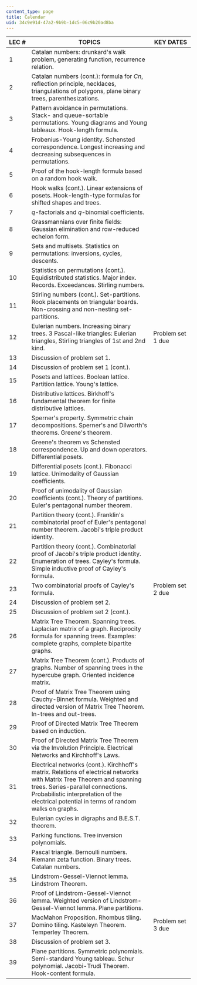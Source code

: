 ```yaml
---
content_type: page
title: Calendar
uid: 34c9e91d-47a2-9b9b-1dc5-06c9b20ad8ba
---
```


| LEC # | TOPICS | KEY DATES |
| --- | --- | --- |
| 1 | Catalan numbers: drunkard's walk problem, generating function, recurrence relation. | &nbsp; |
| 2 | Catalan numbers (cont.): formula for _Cn_, reflection principle, necklaces, triangulations of polygons, plane binary trees, parenthesizations. | &nbsp; |
| 3 | Pattern avoidance in permutations. Stack- and queue-sortable permutations. Young diagrams and Young tableaux. Hook-length formula. | &nbsp; |
| 4 | Frobenius-Young identity. Schensted correspondence. Longest increasing and decreasing subsequences in permutations. | &nbsp; |
| 5 | Proof of the hook-length formula based on a random hook walk. | &nbsp; |
| 6 | Hook walks (cont.). Linear extensions of posets. Hook-length-type formulas for shifted shapes and trees. | &nbsp; |
| 7 | _q_\-factorials and _q_\-binomial coefficients. | &nbsp; |
| 8 | Grassmannians over finite fields: Gaussian elimination and row-reduced echelon form. | &nbsp; |
| 9 | Sets and multisets. Statistics on permutations: inversions, cycles, descents. | &nbsp; |
| 10 | Statistics on permutations (cont.). Equidistributed statistics. Major index. Records. Exceedances. Stirling numbers. | &nbsp; |
| 11 | Stirling numbers (cont.). Set-partitions. Rook placements on triangular boards. Non-crossing and non-nesting set-partitions. | &nbsp; |
| 12 | Eulerian numbers. Increasing binary trees. 3 Pascal-like triangles: Eulerian triangles, Stirling triangles of 1st and 2nd kind. | Problem set 1 due |
| 13 | Discussion of problem set 1. | &nbsp; |
| 14 | Discussion of problem set 1 (cont.). | &nbsp; |
| 15 | Posets and lattices. Boolean lattice. Partition lattice. Young's lattice. | &nbsp; |
| 16 | Distributive lattices. Birkhoff's fundamental theorem for finite distributive lattices. | &nbsp; |
| 17 | Sperner's property. Symmetric chain decompositions. Sperner's and Dilworth's theorems. Greene's theorem. | &nbsp; |
| 18 | Greene's theorem vs Schensted correspondence. Up and down operators. Differential posets. | &nbsp; |
| 19 | Differential posets (cont.). Fibonacci lattice. Unimodality of Gaussian coefficients. | &nbsp; |
| 20 | Proof of unimodality of Gaussian coefficients (cont.). Theory of partitions. Euler's pentagonal number theorem. | &nbsp; |
| 21 | Partition theory (cont.). Franklin's combinatorial proof of Euler's pentagonal number theorem. Jacobi's triple product identity. | &nbsp; |
| 22 | Partition theory (cont.). Combinatorial proof of Jacobi's triple product identity. Enumeration of trees. Cayley's formula. Simple inductive proof of Cayley's formula. | &nbsp; |
| 23 | Two combinatorial proofs of Cayley's formula. | Problem set 2 due |
| 24 | Discussion of problem set 2. | &nbsp; |
| 25 | Discussion of problem set 2 (cont.). | &nbsp; |
| 26 | Matrix Tree Theorem. Spanning trees. Laplacian matrix of a graph. Reciprocity formula for spanning trees. Examples: complete graphs, complete bipartite graphs. | &nbsp; |
| 27 | Matrix Tree Theorem (cont.). Products of graphs. Number of spanning trees in the hypercube graph. Oriented incidence matrix. | &nbsp; |
| 28 | Proof of Matrix Tree Theorem using Cauchy-Binnet formula. Weighted and directed version of Matrix Tree Theorem. In-trees and out-trees. | &nbsp; |
| 29 | Proof of Directed Matrix Tree Theorem based on induction. | &nbsp; |
| 30 | Proof of Directed Matrix Tree Theorem via the Involution Principle. Electrical Networks and Kirchhoff's Laws. | &nbsp; |
| 31 | Electrical networks (cont.). Kirchhoff's matrix. Relations of electrical networks with Matrix Tree Theorem and spanning trees. Series-parallel connections. Probabilistic interpretation of the electrical potential in terms of random walks on graphs. | &nbsp; |
| 32 | Eulerian cycles in digraphs and B.E.S.T. theorem. | &nbsp; |
| 33 | Parking functions. Tree inversion polynomials. | &nbsp; |
| 34 | Pascal triangle. Bernoulli numbers. Riemann zeta function. Binary trees. Catalan numbers. | &nbsp; |
| 35 | Lindstrom-Gessel-Viennot lemma. Lindstrom Theorem. | &nbsp; |
| 36 | Proof of Lindstrom-Gessel-Viennot lemma. Weighted version of Lindstrom-Gessel-Viennot lemma. Plane partitions. | &nbsp; |
| 37 | MacMahon Proposition. Rhombus tiling. Domino tiling. Kasteleyn Theorem. Temperley Theorem. | Problem set 3 due |
| 38 | Discussion of problem set 3. | &nbsp; |
| 39 | Plane partitions. Symmetric polynomials. Semi-standard Young tableau. Schur polynomial. Jacobi-Trudi Theorem. Hook-content formula. |
